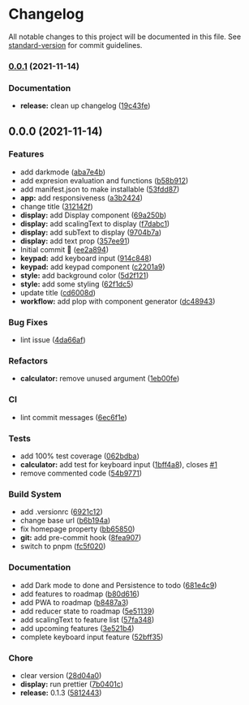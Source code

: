# Changelog

All notable changes to this project will be documented in this file. See [standard-version](https://github.com/conventional-changelog/standard-version) for commit guidelines.

### [0.0.1](https://github.com/JordanMaduro/calculator/compare/v0.0.0...v0.0.1) (2021-11-14)


### Documentation

* **release:** clean up changelog ([19c43fe](https://github.com/JordanMaduro/calculator/commit/19c43fee50362f457001e7298057a0966adc6a79))

## 0.0.0 (2021-11-14)

### Features

- add darkmode ([aba7e4b](https://github.com/JordanMaduro/calculator/commit/aba7e4b088d9d9592d5d3595a1aed086cec921c7))
- add expresion evaluation and functions ([b58b912](https://github.com/JordanMaduro/calculator/commit/b58b9123060b40a7c76eb04a7353c1a2168f9cff))
- add manifest.json to make installable ([53fdd87](https://github.com/JordanMaduro/calculator/commit/53fdd876743153ddf6df0877a0b4c1e7ca2cca6f))
- **app:** add responsiveness ([a3b2424](https://github.com/JordanMaduro/calculator/commit/a3b2424253174fbbd7b2655792fbb84ca8c000e3))
- change title ([312142f](https://github.com/JordanMaduro/calculator/commit/312142f88667701d7f1d90648e70e7074fe59abd))
- **display:** add Display component ([69a250b](https://github.com/JordanMaduro/calculator/commit/69a250b2918285b5d74b1610c85b3635605a3c06))
- **display:** add scalingText to display ([f7dabc1](https://github.com/JordanMaduro/calculator/commit/f7dabc18fc5a0bf9345f62cf6953a3e2e9abd829))
- **display:** add subText to display ([9704b7a](https://github.com/JordanMaduro/calculator/commit/9704b7ad23b95a3f1e98fe7f667d9de6b87ab068))
- **display:** add text prop ([357ee91](https://github.com/JordanMaduro/calculator/commit/357ee918a932bb930720155a366f60dce69cea4b))
- Initial commit 🎉 ([ee2a894](https://github.com/JordanMaduro/calculator/commit/ee2a894f5c4048812f864342a8bf6656a863f029))
- **keypad:** add keyboard input ([914c848](https://github.com/JordanMaduro/calculator/commit/914c8483112502b5c82d77ba766be11b0e21a931))
- **keypad:** add keypad component ([c2201a9](https://github.com/JordanMaduro/calculator/commit/c2201a9f994b5a9472b0f72225c52f3dbcc55776))
- **style:** add background color ([5d2f121](https://github.com/JordanMaduro/calculator/commit/5d2f121578db71699fe2adfaf4c13bc06f9bcdd3))
- **style:** add some styling ([62f1dc5](https://github.com/JordanMaduro/calculator/commit/62f1dc5b0fe452ab4400af07ad37d3d34e6db96b))
- update title ([cd6008d](https://github.com/JordanMaduro/calculator/commit/cd6008d4426a2d1ee8b8fbc7e0f6c6eddba7aee4))
- **workflow:** add plop with component generator ([dc48943](https://github.com/JordanMaduro/calculator/commit/dc48943c14db6d1e6321f5abcc99019885f564e6))

### Bug Fixes

- lint issue ([4da66af](https://github.com/JordanMaduro/calculator/commit/4da66af7865382f22ada3da46695ab84458573a9))

### Refactors

- **calculator:** remove unused argument ([1eb00fe](https://github.com/JordanMaduro/calculator/commit/1eb00fee612d4c55c930fc5baca0821603d68b18))

### CI

- lint commit messages ([6ec6f1e](https://github.com/JordanMaduro/calculator/commit/6ec6f1ed017f35218f0fe1e7bb7bcce46124eb57))

### Tests

- add 100% test coverage ([062bdba](https://github.com/JordanMaduro/calculator/commit/062bdba91f5204ed18ec9263014d1decf59e5130))
- **calculator:** add test for keyboard input ([1bff4a8](https://github.com/JordanMaduro/calculator/commit/1bff4a8a2ab09867d9d1cab7563650cb9d81fc12)), closes [#1](https://github.com/JordanMaduro/calculator/issues/1)
- remove commented code ([54b9771](https://github.com/JordanMaduro/calculator/commit/54b9771812fb7f058c913463440c6ba27bbfba38))

### Build System

- add .versionrc ([6921c12](https://github.com/JordanMaduro/calculator/commit/6921c124d940d3490b61d26b4c09eeacf4480447))
- change base url ([b6b194a](https://github.com/JordanMaduro/calculator/commit/b6b194ab2832ce267fd67d8bc30abac6f064546e))
- fix homepage property ([bb65850](https://github.com/JordanMaduro/calculator/commit/bb658507814c2ab91b6fe787b82265ab9b054325))
- **git:** add pre-commit hook ([8fea907](https://github.com/JordanMaduro/calculator/commit/8fea907876f7b301a319063bd595508cd11c3206))
- switch to pnpm ([fc5f020](https://github.com/JordanMaduro/calculator/commit/fc5f0206e71d9dd92ac711f1156f42639f158656))

### Documentation

- add Dark mode to done and Persistence to todo ([681e4c9](https://github.com/JordanMaduro/calculator/commit/681e4c9d6ea8aa35782f3e3afd147fe887162905))
- add features to roadmap ([b80d616](https://github.com/JordanMaduro/calculator/commit/b80d616b5b81d2c59936c340161a9c6e4641708e))
- add PWA to roadmap ([b8487a3](https://github.com/JordanMaduro/calculator/commit/b8487a3b51a01d8eaefd1671f3eb85c71e0121ea))
- add reducer state to roadmap ([5e51139](https://github.com/JordanMaduro/calculator/commit/5e5113934593a0c2bf436cec6d0a67da0f0c945d))
- add scalingText to feature list ([57fa348](https://github.com/JordanMaduro/calculator/commit/57fa348db9834d670f757c9433a4eb2d07a21459))
- add upcoming features ([3e521b4](https://github.com/JordanMaduro/calculator/commit/3e521b4275e5540387a9bf782dd6b520f400afcd))
- complete keyboard input feature ([52bff35](https://github.com/JordanMaduro/calculator/commit/52bff35a49092197117dc4bd5b4a32a1e1626d53))

### Chore

- clear version ([28d04a0](https://github.com/JordanMaduro/calculator/commit/28d04a0c9dae010c60e22d2fc848a098a860abdd))
- **display:** run prettier ([7b0401c](https://github.com/JordanMaduro/calculator/commit/7b0401c1a1e893ca96451896a455460655da29f9))
- **release:** 0.1.3 ([5812443](https://github.com/JordanMaduro/calculator/commit/58124434869847eb68eca32350584d0a7687591d))
